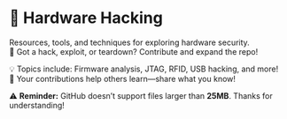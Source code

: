 # 🔩 Hardware Hacking  
Resources, tools, and techniques for exploring hardware security.  
🔧 Got a hack, exploit, or teardown? Contribute and expand the repo!  

💡 Topics include: Firmware analysis, JTAG, RFID, USB hacking, and more!  
📌 Your contributions help others learn—share what you know!  

⚠️ **Reminder:** GitHub doesn’t support files larger than **25MB**. Thanks for understanding!  

